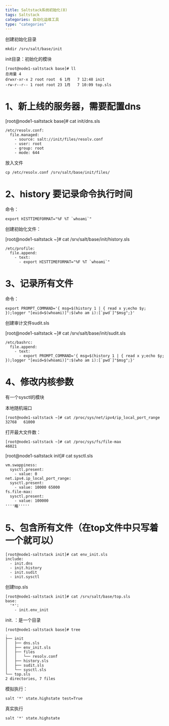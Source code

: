 ```yaml
---
title: Saltstack系统初始化(8)
tags: Saltstack
categories: 自动化运维工具
type: "categories"
---
```



创建初始化目录

    mkdir /srv/salt/base/init

init目录：初始化的模块 

```
[root@node1-saltstack base]# ll
总用量 4
drwxr-xr-x 2 root root  6 1月   7 12:48 init
-rw-r--r-- 1 root root 23 1月   7 10:09 top.sls
```

# 1、新上线的服务器，需要配置dns #

[root@node1-saltstack base]# cat init/dns.sls

```
/etc/resolv.conf:
  file.managed:
    - source: salt://init/files/resolv.conf
    - user: root
    - group: root
    - mode: 644
```

放入文件

    cp /etc/resolv.conf /srv/salt/base/init/files/


# 2、history 要记录命令执行时间 #
命令：

    export HISTTIMEFORMAT="%F %T `whoami`"

创建初始化文件：

[root@node1-saltstack ~]# cat /srv/salt/base/init/history.sls

```
/etc/profile:
  file.append:
    - text:
      - export HISTTIMEFORMAT="%F %T `whoami`" 
```

# 3、记录所有文件 #

命令：

```
export PROMPT_COMMAND='{ msg=$(history 1 | { read x y;echo $y; });logger "[euid=$(whoami)]":$(who am i):[`pwd`]"$msg";}'
```

创建审计文件sudit.sls

[root@node1-saltstack ~]# cat /srv/salt/base/init/sudit.sls

```
/etc/bashrc:
  file.append:
    - text:
      - export PROMPT_COMMAND='{ msg=$(history 1 | { read x y;echo $y; });logger "[euid=$(whoami)]":$(who am i):[`pwd`]"$msg";}'
```


# 4、修改内核参数 #
有一个sysctl的模块

本地随机端口

    [root@node1-saltstack ~]# cat /proc/sys/net/ipv4/ip_local_port_range 
    32768	61000


打开最大文件数：

	[root@node1-saltstack ~]# cat /proc/sys/fs/file-max 
	46021


[root@node1-saltstack init]# cat sysctl.sls

``` 
vm.swappiness:
  sysctl.present:
    - value: 0
net.ipv4.ip_local_port_range:
  sysctl.present:
    - value: 10000 65000
fs.file-max:
  sysctl.present:
    - value: 100000
''''略'''''
```

# 5、包含所有文件（在top文件中只写着一个就可以） #

    [root@node1-saltstack init]# cat env_init.sls
    include:
      - init.dns
      - init.history
      - init.sudit
      - init.sysctl
  
创建top.sls

    [root@node1-saltstack init]# cat /srv/salt/base/top.sls
    base:
      '*':
    	- init.env_init

init. ：是一个目录

    [root@node1-saltstack base]# tree
    .
    ├── init
    │   ├── dns.sls
    │   ├── env_init.sls
    │   ├── files
    │   │   └── resolv.conf
    │   ├── history.sls
    │   ├── sudit.sls
    │   └── sysctl.sls
    └── top.sls
    2 directories, 7 files

模拟执行：

    salt '*' state.highstate test=True


真实执行

    salt '*' state.highstate

